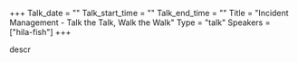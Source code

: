 +++
Talk_date = ""
Talk_start_time = ""
Talk_end_time = ""
Title = "Incident Management - Talk the Talk, Walk the Walk"
Type = "talk"
Speakers = ["hila-fish"]
+++

descr

